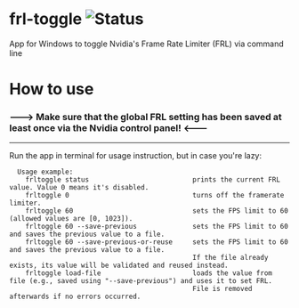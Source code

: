 # frl-toggle ![Status](https://github.com/FrogTheFrog/frl-toggle/actions/workflows/publish.yaml/badge.svg)

App for Windows to toggle Nvidia's Frame Rate Limiter (FRL) via command line

# How to use
### ---> Make sure that the global FRL setting has been saved at least once via the Nvidia control panel! <---

----

Run the app in terminal for usage instruction, but in case you're lazy:
```
  Usage example:
    frltoggle status                          prints the current FRL value. Value 0 means it's disabled.
    frltoggle 0                               turns off the framerate limiter.
    frltoggle 60                              sets the FPS limit to 60 (allowed values are [0, 1023]).
    frltoggle 60 --save-previous              sets the FPS limit to 60 and saves the previous value to a file.
    frltoggle 60 --save-previous-or-reuse     sets the FPS limit to 60 and saves the previous value to a file.
                                              If the file already exists, its value will be validated and reused instead.
    frltoggle load-file                       loads the value from file (e.g., saved using "--save-previous") and uses it to set FRL.
                                              File is removed afterwards if no errors occurred.
```
